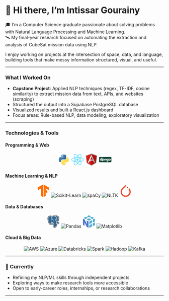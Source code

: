 # 👋 Hi there, I’m Intissar Gourainy

🎓 I’m a Computer Science graduate passionate about solving problems with Natural Language Processing and Machine Learning.  
🛰️ My final-year research focused on automating the extraction and analysis of CubeSat mission data using NLP.

I enjoy working on projects at the intersection of space, data, and language, building tools that make messy information structured, visual, and useful.

---

###  What I Worked On

- **Capstone Project**: Applied NLP techniques (regex, TF-IDF, cosine similarity) to extract mission data from text, APIs, and websites (scraping)  
- Structured the output into a Supabase PostgreSQL database  
- Visualized results and built a React.js dashboard  
- Focus areas: Rule-based NLP, data modeling, exploratory visualization

---

###  Technologies & Tools

#### Programming & Web
<p align="center">
  <img alt="Python" src="https://raw.githubusercontent.com/devicons/devicon/master/icons/python/python-original.svg" width="40" height="40"/>
  <img alt="React" src="https://raw.githubusercontent.com/devicons/devicon/master/icons/react/react-original.svg" width="40" height="40"/>
  <img alt="Angular" src="https://raw.githubusercontent.com/devicons/devicon/master/icons/angularjs/angularjs-original.svg" width="40" height="40"/>
  <img alt="Django" src="https://raw.githubusercontent.com/devicons/devicon/master/icons/django/django-original.svg" width="40" height="40"/>
</p>

#### Machine Learning & NLP
<p align="center">
  <img alt="TensorFlow" src="https://raw.githubusercontent.com/devicons/devicon/master/icons/tensorflow/tensorflow-original.svg" width="40" height="40"/>
  <img alt="Scikit-Learn" src="https://raw.githubusercontent.com/devicons/devicon/master/icons/scikit-learn/scikit-learn-original.svg" width="40" height="40"/>
  <img alt="spaCy" src="https://upload.wikimedia.org/wikipedia/commons/0/0a/SpaCy_logo.svg" width="40" height="40"/>
  <img alt="NLTK" src="https://upload.wikimedia.org/wikipedia/commons/6/6b/Nltk_logo.svg" width="40" height="40"/>
  <img alt="PyTorch" src="https://raw.githubusercontent.com/devicons/devicon/master/icons/pytorch/pytorch-original.svg" width="40" height="40"/>
</p>

#### Data & Databases
<p align="center">
  <img alt="PostgreSQL" src="https://raw.githubusercontent.com/devicons/devicon/master/icons/postgresql/postgresql-original.svg" width="40" height="40"/>
  <img alt="Pandas" src="https://pandas.pydata.org/static/img/pandas_mark.svg" width="40" height="40"/>
  <img alt="NumPy" src="https://raw.githubusercontent.com/devicons/devicon/master/icons/numpy/numpy-original.svg" width="40" height="40"/>
  <img alt="Matplotlib" src="https://matplotlib.org/_static/logo2_compressed.svg" width="40" height="40"/>
</p>

#### Cloud & Big Data
<p align="center">
  <img alt="AWS" src="https://upload.wikimedia.org/wikipedia/commons/9/93/Amazon_Web_Services_Logo.svg" width="40" height="40"/>
  <img alt="Azure" src="https://upload.wikimedia.org/wikipedia/commons/a/a8/Microsoft_Azure_Logo.svg" width="40" height="40"/>
  <img alt="Databricks" src="https://www.databricks.com/wp-content/uploads/2021/09/databricks-logo-1.png" width="100" height="25"/>
  <img alt="Spark" src="https://spark.apache.org/images/spark-logo-trademark.png" width="80" height="40"/>
  <img alt="Hadoop" src="https://upload.wikimedia.org/wikipedia/commons/0/0e/Hadoop_logo.svg" width="80" height="40"/>
  <img alt="Kafka" src="https://kafka.apache.org/images/logo.svg" width="80" height="40"/>
</p>

---

### 🌱 Currently

- Refining my NLP/ML skills through independent projects  
- Exploring ways to make research tools more accessible  
- Open to early-career roles, internships, or research collaborations

---
